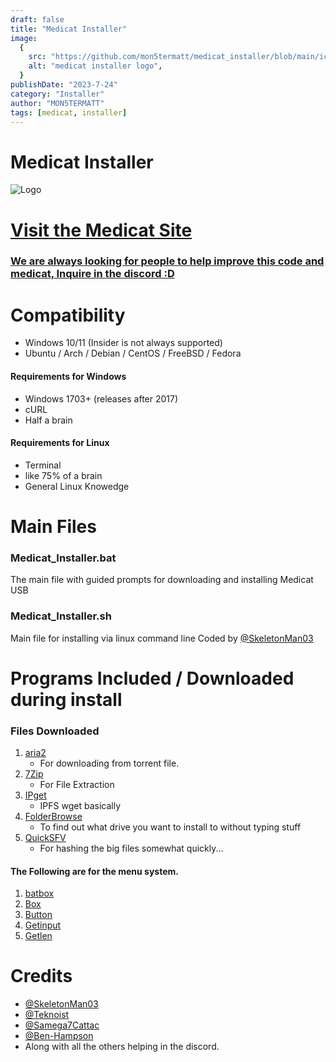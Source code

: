```yaml
---
draft: false
title: "Medicat Installer"
image:
  {
    src: "https://github.com/mon5termatt/medicat_installer/blob/main/icon.png?raw=true",
    alt: "medicat installer logo",
  }
publishDate: "2023-7-24"
category: "Installer"
author: "MON5TERMATT"
tags: [medicat, installer]
---
```


# Medicat Installer

![Logo](icon.png)

# [Visit the Medicat Site](https://medicatusb.com/)

### [We are always looking for people to help improve this code and medicat, Inquire in the discord :D](https://discord.gg/medicat)

# Compatibility

- Windows 10/11 (Insider is not always supported)
- Ubuntu / Arch / Debian / CentOS / FreeBSD / Fedora

#### Requirements for Windows

- Windows 1703+ (releases after 2017)
- cURL
- Half a brain

#### Requirements for Linux

- Terminal
- like 75% of a brain
- General Linux Knowedge

# Main Files

### Medicat_Installer.bat

The main file with guided prompts for downloading and installing Medicat USB

### Medicat_Installer.sh

Main file for installing via linux command line
Coded by [@SkeletonMan03](https://github.com/SkeletonMan03)

# Programs Included / Downloaded during install

### Files Downloaded

1. [aria2](https://github.com/aria2/aria2)
   - For downloading from torrent file.
2. [7Zip](https://www.7-zip.org/)
   - For File Extraction
3. [IPget](https://github.com/ipfs/ipget)
   - IPFS wget basically
4. [FolderBrowse](https://github.com/TheBATeam/FolderBrowse-by-Fatih-Kodak)
   - To find out what drive you want to install to without typing stuff
5. [QuickSFV](http://www.quicksfv.org/)
   - For hashing the big files somewhat quickly...

#### The Following are for the menu system.

1. [batbox](https://github.com/TheBATeam/BATBOX-An-Awesome-Batch-Plugin)
2. [Box](https://github.com/TheBATeam/Box-Function-2.0)
3. [Button](https://github.com/TheBATeam/Button-Function-2.0-by-Kvc)
4. [Getinput](https://github.com/TheBATeam/GetInput-By-Aacini)
5. [Getlen](https://github.com/TheBATeam/Getlen-Function-2.0-by-Kvc)

# Credits

- [@SkeletonMan03](https://github.com/SkeletonMan03)
- [@Teknoist](https://github.com/Teknoist)
- [@Samega7Cattac](https://github.com/Samega7Cattac)
- [@Ben-Hampson](https://github.com/Ben-Hampson)
- Along with all the others helping in the discord.
